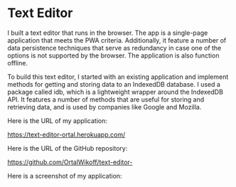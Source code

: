 # Text Editor

I built a text editor that runs in the browser. The app is a single-page application that meets the PWA criteria. Additionally, it  feature a number of data persistence techniques that serve as redundancy in case one of the options is not supported by the browser. The application is also function offline.

To build this text editor, I started with an existing application and implement methods for getting and storing data to an IndexedDB database. I used a package called idb, which is a lightweight wrapper around the IndexedDB API. It features a number of methods that are useful for storing and retrieving data, and is used by companies like Google and Mozilla.

Here is the URL of my application:

https://text-editor-ortal.herokuapp.com/

Here is the URL of the GitHub repository:

https://github.com/OrtalWikoff/text-editor-

Here is a screenshot of my application:



